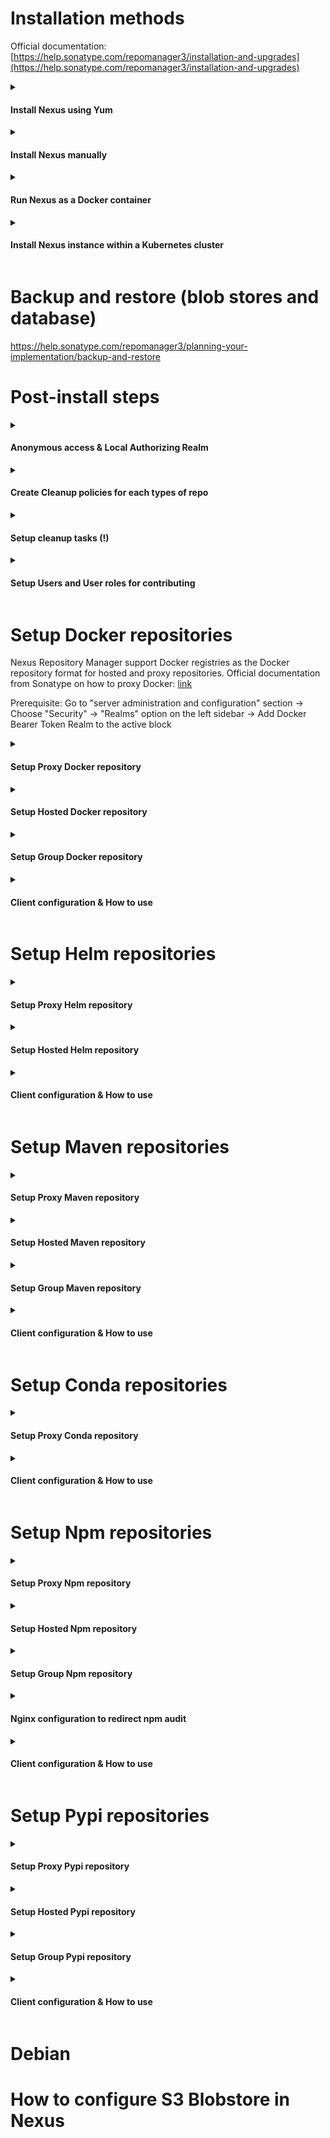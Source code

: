 # Installation methods

Official documentation:
[https://help.sonatype.com/repomanager3/installation-and-upgrades](https://help.sonatype.com/repomanager3/installation-and-upgrades)

<details>
<summary><h4>Install Nexus using Yum</h4></summary>

## Prerequisite steps:
* Rocky Linux 8

## Installation steps:
### 1. Install Sonatype Nexus 3 repo and Nexus 3 itself

following the steps from https://github.com/sonatype-nexus-community/nexus-repository-installer#yum-setup

### 2. Fine-tune the memory requirements

by editing the file `/opt/sonatype/nexus3/bin/nexus.vmoptions` (for weaker systems set

```
-Xms512m
-Xmx512m
-XX:MaxDirectMemorySize=512m
```

### 3. Enable and start Nexus 3 service

via `sudo systemctl enable nexus-repository-manager --now`

### 4. Login to Nexus as `admin`.

To ensure the system begins with a secure state, Nexus Repository Manager generates a unique random password during the system’s initial startup which it writes to the data directory (in our case it's "sonatype-work/nexus3") in a file called admin.password.

So you can use the value from this file:

`sudo cat /opt/sonatype/sonatype-work/nexus3/admin.password`

And then go to http://your_host:8081/ in your browser to log in as "admin" user using the password from the file above.
</details>

<details>
<summary><h4>Install Nexus manually</h4></summary>

## Prerequisite steps:

* Install wget utility in case if you don't have it:
```
sudo yum install wget -y

```

* Install OpenJDK 1.8 in case if you don't have it (to check the version run "java -version")
```
sudo yum install java-1.8.0-openjdk.x86_64 -y
```

## Installation steps: 

**1) Move to your /opt directory**
```
cd /opt
```

**2) Download the latest version of Nexus**

You can get the latest download links for nexus from [here](https://help.sonatype.com/repomanager3/product-information/download) (for example, *https://download.sonatype.com/nexus/3/nexus-3.38.1-01-unix.tar.gz*)
```
sudo wget -O nexus.tar.gz https://download.sonatype.com/nexus/3/latest-unix.tar.gz
```

**3) Extract the tar file**
```
sudo tar -xvzf nexus.tar.gz
```
You should see two directories: nexus files directory (it's name is "nexus-3.20.1-01" at the screenshot below) and nexus data directory (it's name is "sonatype-work" at the screenshot below).

![1.png](images/1.png)

Rename the nexus files directory
```
sudo mv nexus-3* nexus
```

**4) Create new user which will run the service**

As a good security practice, it is not advised to run nexus service with root privileges. So create a new user named "nexus" to run the nexus service
```
sudo adduser nexus
```

Change the ownership of nexus files directory and nexus data directory to nexus user
```
sudo chown -R nexus:nexus /opt/nexus
sudo chown -R nexus:nexus /opt/sonatype-work
```

**5) Edit "nexus.rc" file**

Open /opt/nexus/bin/nexus.rc file
```
sudo vi  /opt/nexus/bin/nexus.rc
```

Uncomment run_as_user parameter and set it as follows
```
run_as_user="nexus"
```

**6) Edit "nexus.vmoptions"**

Open the file in editor
```
sudo vi /opt/nexus/bin/nexus.vmoptions
```

In case if you need to change the default nexus data directory You need to adjust the "-Dkaraf.data" value .

Also I've notices that the service is not starting at all without any logging in case if it's not enough memory to start. So if default values of "-Xms" and "-Xmx" are too huge, you'd need to decrease them.

Below are the values I've used in my setup:
```
-Xms512m
-Xmx512m
-XX:MaxDirectMemorySize=512m
-XX:+UnlockDiagnosticVMOptions
-XX:+LogVMOutput
-XX:LogFile=../sonatype-work/nexus3/log/jvm.log
-XX:-OmitStackTraceInFastThrow
-Djava.net.preferIPv4Stack=true
-Dkaraf.home=.
-Dkaraf.base=.
-Dkaraf.etc=etc/karaf
-Djava.util.logging.config.file=etc/karaf/java.util.logging.properties
-Dkaraf.data=../sonatype-work/nexus3
-Dkaraf.log=../sonatype-work/nexus3/log
-Djava.io.tmpdir=../sonatype-work/nexus3/tmp
-Dkaraf.startLocalConsole=false
-Djdk.tls.ephemeralDHKeySize=2048
-Dinstall4j.pidDir=/opt/tmp
-Djava.endorsed.dirs=lib/endorsed
```

**7) Start the service**

You can configure the repository manager to run as a service with "init.d" or "systemd".

Both these methods you can find described at the following [page](https://help.sonatype.com/repomanager3/installation-and-upgrades/run-as-a-service).

In this guide we will use "update-rc.d" - a tool that targets the initscripts in "init.d" to run the nexus service.

Symlink "opt/nexus/bin/nexus" to "/etc/init.d/nexus":
```
sudo ln -s /opt/nexus/bin/nexus /etc/init.d/nexus
```

Then activate the service
```
cd /etc/init.d
sudo update-rc.d nexus defaults
sudo service nexus start
```

**Note:** default settings of Port and Host values which nexus uses once the service is started can be found in "/opt/nexus/etc/nexus-default.properties":

![2.png](images/2.png)


**Post install:** Login as admin to Nexus

To ensure the system begins with a secure state, Nexus Repository Manager generates a unique random password during the system's initial startup which it writes to the data directory (in our case it's "sonatype-work/nexus3") in a file called admin.password.

So you can use the value from this file:
```
sudo vi /opt/sonatype-work/nexus3/admin.password
```

And then go to http://your_host:8081/ in your browser to log in as "admin" user using the password from the file above.
</details>


<details> 
<summary><h4>Run Nexus as a Docker container</h4></summary>

## 

You can find instructions at:
[https://github.com/sonatype/docker-nexus3](https://github.com/sonatype/docker-nexus3)

Or create a docker-compose file similar to the following:
[link](https://github.com/dzubenco/nexus-docker-test/blob/main/docker-compose.yml)

Then run via the following commands:

```
docker-compose pull
docker-compose up -d
```

It can take some time (2-3 minutes) for the service to launch in a new container. 
You can the status using the following command  to determine once Nexus is ready:

```
docker-compose ps
```


</details>

<details>
<summary><h4>Install Nexus instance within a Kubernetes cluster</h4></summary>

## Links to the Charts:

Official Helm chart:
[https://artifacthub.io/packages/helm/sonatype/nexus-repository-manager](https://artifacthub.io/packages/helm/sonatype/nexus-repository-manager)

Community Helm chart:
[https://artifacthub.io/packages/helm/stevehipwell/nexus3](https://artifacthub.io/packages/helm/stevehipwell/nexus3)
</details>


# Backup and restore (blob stores and database)

https://help.sonatype.com/repomanager3/planning-your-implementation/backup-and-restore


# Post-install steps

<details>
<summary><h4>Anonymous access & Local Authorizing Realm</h4></summary>

#
During initial configuration of Nexus repository you should remain the following checkbox and choose "Local Authorizing Realm" in the Realm dropdown:

![3.png](images/3.png)

In case if you've missed this, you can find this setting in the [ 1) Admin panel -> 2) Anonymous access ] panel as shown below:

![4.png](images/4.png)

Then go to [ 1) Admin panel -> 2) Realms ] and add Local Authorizing Realm to the active block.

</details>


<details> 
<summary><h4>Create Cleanup policies for each types of repo</h4></summary> 

#
1) Login to Nexus as Admin

2) Navigate to Admin panel at the very top of Nexus UI

![5.png](images/5.png)

3) At the Repository section choose "Cleanup policies"

![6.png](images/6.png)

4) Click at the "Create Cleanup Policy" button

The next steps (as an example) will be described for a maven type of repository:

![7.png](images/7.png)

**1)** Specify the name of cleanup policy --> **2)** Choose the type of repository (at the screenshot above it's maven2) --> **3)** Choose Cleanup criteria (at the screenshot above it's about to delete components that haven't been downloaded in 3 days)

These steps should be repeated for all the type of repositories for which you need to have a cleanup job configured.
In my case it's the following list: apt, conda, docker, helm, maven, npm, pypi

![8.png](images/8.png)

</details>

<details>
<summary><h4>Setup cleanup tasks (!)</h4></summary>

#
1) Login to Nexus as Admin

2) Navigate to Admin panel at the very top of Nexus UI

![55.png](images/5.png)

3) At the System section choose "Tasks"

![20.png](images/20.png)

4) Click on "Create task" button

![21.png](images/21.png)

5) Choose **"Cleanup Service (Admin - Cleanup repositories using their associated policies)"**

This task will clean up all the items which are valid to be cleaned up according to the **cleanup policies** set up for each repository separately.

- define the name of the task

- define frequency of running (e.g. daily)

6) Choose **"Admin - Compact Blob Store"**

It's a kind of hard delete. Any clean up (task, or individual deletions) done via NXRM3 is soft deleted in case it's removed the wrong thing, you can restore. Compact blob store task finishes the job (removing all soft deleted items).

- define the name of the task

- choose the blobstore this task will be applied to

- define frequency of running (e.g. daily)

7) Choose **"Delete blob store temporary files"**

- define the name of the task

- choose the blobstore this task will be applied to

- define frequency of running (e.g. daily)

8) Choose **"Docker - delete incomplete upload tasks"**

- define the name of the task

- define "age in hours" value - incomplete docker uploads that are older than the specified age in hours will be deleted

- define frequency of running (e.g. daily)

9) Choose **"Docker - delete unused manifests and images"**

- define the name of the task

- provide the nexus repository name to clean up

- define "deploy offset in hours" value - Manifests and images deployed within this period before the task starts will not be deleted

- define frequency of running (e.g. daily)

</details>

<details>
<summary><h4>Setup Users and User roles for contributing</h4></summary>

#
Example will contain info about how to create **user role** and **user** that are able to download/upload artifacts to **Docker** Nexus repositories.

Login as Admin user -> Go to Admin Panel -> Expand "Security" section -> Choose "Roles" -> Click "Create Role"

Provide the ID and Name of User role, move the following Privileges from Active to Given section as at teh screenshot:

```
nx-repository-admin-docker-docker-group-*
nx-repository-admin-docker-docker-hosted-*
nx-repository-view-docker-docker-group-*
nx-repository-view-docker-docker-hosted-*
```

![18.png](images/18.png)

Click "Save" button.

Go to Admin Panel -> Expand "Security" section -> Choose "Users" -> Click "Create Local User"

Fill the form: 

ID: any description e.g. "docker-contributor"

First Name, Last Name, Email: any dummy values

Password: it will be used for authentication

Status: choose "active"

Roles: move previously created role (in my case it's "docker-contributor") from "Available" section to "Granted"

Save the user

![19.png](images/19.png)


</details>


# Setup Docker repositories

Nexus Repository Manager support Docker registries as the Docker repository format for hosted and proxy repositories. Official documentation from Sonatype on how to proxy Docker: [link](https://help.sonatype.com/repomanager3/nexus-repository-administration/formats/docker-registry/proxy-repository-for-docker)

Prerequisite: Go to "server administration and configuration" section -> Choose "Security" -> "Realms" option on the left sidebar -> Add Docker Bearer Token Realm to the active block

<details>
<summary><h4>Setup Proxy Docker repository</h4></summary>

#
Go to "server administration and configuration" section -> Choose "repositories" option on the left sidebar, then click "create repository" button at the very top of the screen -> Choose "docker (proxy)" type

![9.png](images/9.png)

1) Provide the name of proxy

2) Check the "HTTP" checkbox and provide a Port value you may use for this repository (at the screenshot it's 8181)

3) Check "allow anonymous docker pull"

4) Provide the URL of the remote storage (for example, https://registry-1.docker.io). Note: each proxy repository can use only one remote storage

5) For the Docker index, select Use Docker Hub

6) Check "Allow Nexus Repository Manager to download and cache foreign layers" checkbox (info: [link](https://help.sonatype.com/repomanager3/nexus-repository-administration/formats/docker-registry/foreign-layers)). Remain the regexp by default

7) Please don't forget to apply to the repository the cleanup policy which has been created at the [Post-Install steps] -> [Create Cleanup policies for each types of repo] section of this guide

![10.png](images/10.png)

</details>

<details>
<summary><h4>Setup Hosted Docker repository</h4></summary>

#
If you want to have an ability to push your own Docker images to the Nexus, you would need to have Hosted Repository set up.

The creation of Hosted Docker repository in Nexus is pretty similar to the Proxy Docker repository set up described above.

The differences are that:

1) When choosing the repository type to be created, choose "docker (hosted)"

2) Provide a name of repository, choose the blobstore (or remain it default) and apply a cleanup policy if needed (it should be set up as at the [Post-Install steps] -> [Create Cleanup policies for each types of repo] section of this guide)

3) Don't forger to provide a HTTP connector at specified port as at the screenshot below. The port should be different from other HTTP connector ports specified for other created repos.

![11.png](images/11.png)

Then you will be able to push your own images to such repository. 
Example of pushing to Docker hosted repo can be found at the **"Client configuration & How to use"** section below

</details>

<details>
<summary><h4>Setup Group Docker repository</h4></summary>

#
Several Docker repositories can be grouped in order to simplify access if you're going to use different remote repos at the same time.
For more details please refer to the [guide](https://help.sonatype.com/repomanager3/nexus-repository-administration/formats/docker-registry/grouping-docker-repositories) .

In our case, Nexus contains the Docker Group repository which includes all the Proxy Docker repos and Hosted Docker repo. 
So, accessing the only one HTTP connector of Group repository, we will be able to **download** any image from all these repos (please **note** that Nexus Repository OSS **does not support pushing** into a group repository, so only pulling from group repository is available. Explicit push to the hosted repository is described in the **"Client configuration & How to use"** section below):

![12.png](images/12.png)
</details>

<details>
<summary><h4>Client configuration & How to use</h4></summary>

#

1) Go to /etc/docker/daemon.json and change it's content as follows:
```
{ "features" : { "buildkit": true},
"insecure-registries": ["nexus_address:http_connector_group_repo", "http://nexus_address:http_connector_group_repo", "nexus_address:http_connector_hosted_repo", "http://nexus_address:http_connector_hosted_repo"],
"registry-mirrors": ["http://nexus_address:http_connector_group_repo", "http://nexus_address:http_connector_hosted_repo"],
"debug": true
 }

```

for example, in my case it would be:

```
{ "features" : { "buildkit": true}, 
"insecure-registries": ["localhost:8183", "http://localhost:8183", "localhost:8182", "http://localhost:8182"], 
"registry-mirrors": ["http://localhost:8183", "http://localhost:8182"], 
"debug": true 
 }
```

2) Create a file /etc/default/docker and put the following line:

```
DOCKER_OPTS="--config-file=/etc/docker/daemon.json"
```

![13.png](images/13.png)

3) Go to **~/.docker/config.json**. In case if it contains a record with docker.io, delete it (otherwise docker will work with docker hub instead of proxy)

4) Restart the docker service:

```
sudo systemctl restart docker
```

Run docker info command:

```
docker info
```

At the bottom you should see records similar to the following:

![14.png](images/14.png)

Now if you run in your console:

```
docker pull
# or
docker push
```

your docker will point to the Nexus instance.

**Example of pushing** to Docker hosted repo:
General approach is described [here](https://help.sonatype.com/repomanager3/nexus-repository-administration/formats/docker-registry/pushing-images)

I've chose one of the available images for pushing:

![15.png](images/15.png)

Then made a tag:

![16.png](images/16.png)

Then authenticated as "docker-contributer" user (password: 123123123) and pushed the image:

![17.png](images/17.png)

</details>

# Setup Helm repositories

<details>
<summary><h4>Setup Proxy Helm repository</h4></summary>

#

</details>

<details>
<summary><h4>Setup Hosted Helm repository</h4></summary>

#

</details>

<details>
<summary><h4>Client configuration & How to use</h4></summary>

</details>

# Setup Maven repositories

<details>
<summary><h4>Setup Proxy Maven repository</h4></summary>

#

</details>

<details>
<summary><h4>Setup Hosted Maven repository</h4></summary>

#

</details>

<details>
<summary><h4>Setup Group Maven repository</h4></summary>

#

</details>

<details>
<summary><h4>Client configuration & How to use</h4></summary>

</details>

# Setup Conda repositories

<details>
<summary><h4>Setup Proxy Conda repository</h4></summary>

#

</details>

<details>
<summary><h4>Client configuration & How to use</h4></summary>

</details>

# Setup Npm repositories

<details>
<summary><h4>Setup Proxy Npm repository</h4></summary>

#

</details>

<details>
<summary><h4>Setup Hosted Npm repository</h4></summary>

#

</details>

<details>
<summary><h4>Setup Group Npm repository</h4></summary>

#

</details>

<details>
<summary><h4>Nginx configuration to redirect npm audit</h4></summary>

</details>

<details>
<summary><h4>Client configuration & How to use</h4></summary>

</details>

# Setup Pypi repositories

<details>
<summary><h4>Setup Proxy Pypi repository</h4></summary>

#

</details>

<details>
<summary><h4>Setup Hosted Pypi repository</h4></summary>

#

</details>

<details>
<summary><h4>Setup Group Pypi repository</h4></summary>

#

</details>

<details>
<summary><h4>Client configuration & How to use</h4></summary>

</details>

# Debian

# How to configure S3 Blobstore in Nexus